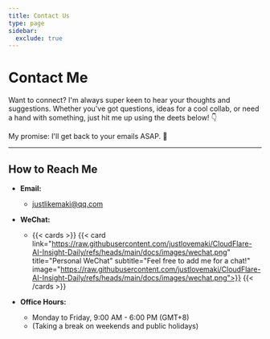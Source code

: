 ```yaml
---
title: Contact Us
type: page
sidebar:
  exclude: true
---
```

# Contact Me

Want to connect? I'm always super keen to hear your thoughts and suggestions. Whether you've got questions, ideas for a cool collab, or need a hand with something, just hit me up using the deets below! 👇

My promise: I'll get back to your emails ASAP. 🚀

---

## **How to Reach Me**

*   **Email:**
    *   [justlikemaki@qq.com](mailto:justlikemaki@qq.com)

*   **WeChat:**
    *   {{< cards >}}
        {{< card link="https://raw.githubusercontent.com/justlovemaki/CloudFlare-AI-Insight-Daily/refs/heads/main/docs/images/wechat.png" title="Personal WeChat" subtitle="Feel free to add me for a chat!" image="https://raw.githubusercontent.com/justlovemaki/CloudFlare-AI-Insight-Daily/refs/heads/main/docs/images/wechat.png">}}
        {{< /cards >}}

*   **Office Hours:**
    *   Monday to Friday, 9:00 AM - 6:00 PM (GMT+8)
    *   (Taking a break on weekends and public holidays)